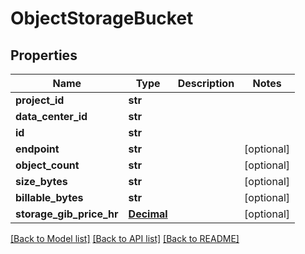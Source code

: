 # ObjectStorageBucket

## Properties
Name | Type | Description | Notes
------------ | ------------- | ------------- | -------------
**project_id** | **str** |  | 
**data_center_id** | **str** |  | 
**id** | **str** |  | 
**endpoint** | **str** |  | [optional] 
**object_count** | **str** |  | [optional] 
**size_bytes** | **str** |  | [optional] 
**billable_bytes** | **str** |  | [optional] 
**storage_gib_price_hr** | [**Decimal**](Decimal.md) |  | [optional] 

[[Back to Model list]](../README.md#documentation-for-models) [[Back to API list]](../README.md#documentation-for-api-endpoints) [[Back to README]](../README.md)


